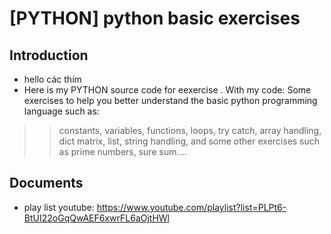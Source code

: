 # [PYTHON] python basic exercises

## Introduction
- hello các thím
- Here is my PYTHON source code for eexercise . With my code: 
 Some exercises to help you better understand the basic python programming language such as:

>> constants, variables, functions, loops, try catch, array handling, dict matrix, list, string handling, and some other exercises such as prime numbers, sure sum....

## Documents
- play list youtube: https://www.youtube.com/playlist?list=PLPt6-BtUI22oGqQwAEF6xwrFL6aOjtHWl
